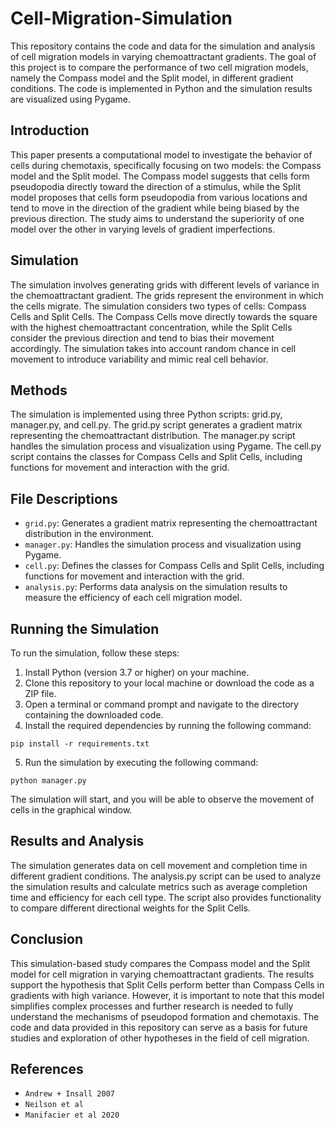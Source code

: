 # Cell-Migration-Simulation

This repository contains the code and data for the simulation and analysis of cell migration models in varying chemoattractant gradients. The goal of this project is to compare the performance of two cell migration models, namely the Compass model and the Split model, in different gradient conditions. The code is implemented in Python and the simulation results are visualized using Pygame.

## Introduction
This paper presents a computational model to investigate the behavior of cells during chemotaxis, specifically focusing on two models: the Compass model and the Split model. The Compass model suggests that cells form pseudopodia directly toward the direction of a stimulus, while the Split model proposes that cells form pseudopodia from various locations and tend to move in the direction of the gradient while being biased by the previous direction. The study aims to understand the superiority of one model over the other in varying levels of gradient imperfections.

## Simulation
The simulation involves generating grids with different levels of variance in the chemoattractant gradient. The grids represent the environment in which the cells migrate. The simulation considers two types of cells: Compass Cells and Split Cells. The Compass Cells move directly towards the square with the highest chemoattractant concentration, while the Split Cells consider the previous direction and tend to bias their movement accordingly. The simulation takes into account random chance in cell movement to introduce variability and mimic real cell behavior.

## Methods
The simulation is implemented using three Python scripts: grid.py, manager.py, and cell.py. The grid.py script generates a gradient matrix representing the chemoattractant distribution. The manager.py script handles the simulation process and visualization using Pygame. The cell.py script contains the classes for Compass Cells and Split Cells, including functions for movement and interaction with the grid.

## File Descriptions

- `grid.py`: Generates a gradient matrix representing the chemoattractant distribution in the environment.
- `manager.py`: Handles the simulation process and visualization using Pygame.
- `cell.py`: Defines the classes for Compass Cells and Split Cells, including functions for movement and interaction with the grid.
- `analysis.py`: Performs data analysis on the simulation results to measure the efficiency of each cell migration model.

## Running the Simulation
To run the simulation, follow these steps:

1. Install Python (version 3.7 or higher) on your machine.
2. Clone this repository to your local machine or download the code as a ZIP file.
3. Open a terminal or command prompt and navigate to the directory containing the downloaded code.
4. Install the required dependencies by running the following command:

`pip install -r requirements.txt`

5. Run the simulation by executing the following command:

```python manager.py```

The simulation will start, and you will be able to observe the movement of cells in the graphical window.

## Results and Analysis
The simulation generates data on cell movement and completion time in different gradient conditions. The analysis.py script can be used to analyze the simulation results and calculate metrics such as average completion time and efficiency for each cell type. The script also provides functionality to compare different directional weights for the Split Cells.

## Conclusion
This simulation-based study compares the Compass model and the Split model for cell migration in varying chemoattractant gradients. The results support the hypothesis that Split Cells perform better than Compass Cells in gradients with high variance. However, it is important to note that this model simplifies complex processes and further research is needed to fully understand the mechanisms of pseudopod formation and chemotaxis. The code and data provided in this repository can serve as a basis for future studies and exploration of other hypotheses in the field of cell migration.

## References
- `Andrew + Insall 2007`
- `Neilson et al`
- `Manifacier et al 2020`
